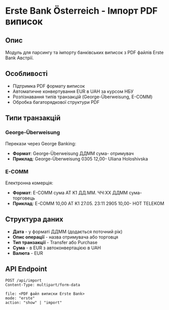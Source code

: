 # Erste Bank Österreich - Імпорт PDF виписок

## Опис

Модуль для парсингу та імпорту банківських виписок з PDF файлів Erste Bank Австрії.

## Особливості

- Підтримка PDF формату виписок
- Автоматичне конвертування EUR в UAH за курсом НБУ
- Розпізнавання типів транзакцій (George-Überweisung, E-COMM)
- Обробка багаторядкової структури PDF

## Типи транзакцій

### George-Überweisung
Перекази через George Banking:
- **Формат**: George-Überweisung ДДММ сума- отримувач
- **Приклад**: George-Überweisung 0305 12,00- Uliana Holoshivska

### E-COMM
Електронна комерція:
- **Формат**: E-COMM сума AT K1 ДД.ММ. ЧЧ:ХХ ДДММ сума- торговець
- **Приклад**: E-COMM 10,00 AT K1 27.05. 23:11 2905 10,00- HOT TELEKOM

## Структура даних

- **Дата** - у форматі ДДММ (додається поточний рік)
- **Опис операції** - назва отримувача або торговця
- **Тип транзакції** - Transfer або Purchase
- **Сума** - в EUR з автоконвертацією в UAH
- **Валюта** - EUR

## API Endpoint

```http
POST /api/import
Content-Type: multipart/form-data

file: <PDF файл виписки Erste Bank>
mode: "erste"
action: "show" | "import"
```
